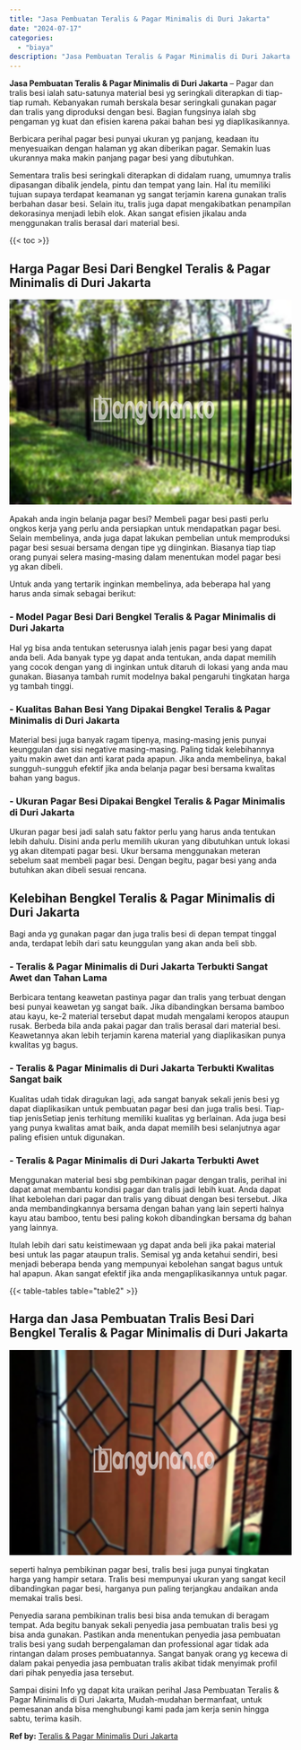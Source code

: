 ```yaml
---
title: "Jasa Pembuatan Teralis & Pagar Minimalis di Duri Jakarta"
date: "2024-07-17"
categories: 
  - "biaya"
description: "Jasa Pembuatan Teralis & Pagar Minimalis di Duri Jakarta. Sampai disini Info yg dapat kita uraikan perihal Jasa Pembuatan Teralis & Pagar Minimalis di Duri J..."
---
```


**Jasa Pembuatan Teralis & Pagar Minimalis di Duri Jakarta** – Pagar dan tralis besi ialah satu-satunya material besi yg seringkali diterapkan di tiap-tiap rumah. Kebanyakan rumah berskala besar seringkali gunakan pagar dan tralis yang diproduksi dengan besi. Bagian fungsinya ialah sbg pengaman yg kuat dan efisien karena pakai bahan besi yg diaplikasikannya.

Berbicara perihal pagar besi punyai ukuran yg panjang, keadaan itu menyesuaikan dengan halaman yg akan diberikan pagar. Semakin luas ukurannya maka makin panjang pagar besi yang dibutuhkan.

Sementara tralis besi seringkali diterapkan di didalam ruang, umumnya tralis dipasangan dibalik jendela, pintu dan tempat yang lain. Hal itu memiliki tujuan supaya terdapat keamanan yg sangat terjamin karena gunakan tralis berbahan dasar besi. Selain itu, tralis juga dapat mengakibatkan penampilan dekorasinya menjadi lebih elok. Akan sangat efisien jikalau anda menggunakan tralis berasal dari material besi.

{{< toc >}}

## Harga Pagar Besi Dari Bengkel Teralis & Pagar Minimalis di Duri Jakarta

![Jasa Pembuatan Teralis & Pagar Minimalis di Duri Jakarta](/images/pagar-minimalis-murah-30.png)

Apakah anda ingin belanja pagar besi? Membeli pagar besi pasti perlu ongkos kerja yang perlu anda persiapkan untuk mendapatkan pagar besi. Selain membelinya, anda juga dapat lakukan pembelian untuk memproduksi pagar besi sesuai bersama dengan tipe yg diinginkan. Biasanya tiap tiap orang punyai selera masing-masing dalam menentukan model pagar besi yg akan dibeli.

Untuk anda yang tertarik inginkan membelinya, ada beberapa hal yang harus anda simak sebagai berikut:
### \- Model Pagar Besi Dari Bengkel Teralis & Pagar Minimalis di Duri Jakarta

Hal yg bisa anda tentukan seterusnya ialah jenis pagar besi yang dapat anda beli. Ada banyak type yg dapat anda tentukan, anda dapat memilih yang cocok dengan yang di inginkan untuk ditaruh di lokasi yang anda mau gunakan. Biasanya tambah rumit modelnya bakal pengaruhi tingkatan harga yg tambah tinggi.

### \- Kualitas Bahan Besi Yang Dipakai Bengkel Teralis & Pagar Minimalis di Duri Jakarta

Material besi juga banyak ragam tipenya, masing-masing jenis punyai keunggulan dan sisi negative masing-masing. Paling tidak kelebihannya yaitu makin awet dan anti karat pada apapun. Jika anda membelinya, bakal sungguh-sungguh efektif jika anda belanja pagar besi bersama kwalitas bahan yang bagus.

### \- Ukuran Pagar Besi Dipakai Bengkel Teralis & Pagar Minimalis di Duri Jakarta

Ukuran pagar besi jadi salah satu faktor perlu yang harus anda tentukan lebih dahulu. Disini anda perlu memilih ukuran yang dibutuhkan untuk lokasi yg akan ditempati pagar besi. Ukur bersama menggunakan meteran sebelum saat membeli pagar besi. Dengan begitu, pagar besi yang anda butuhkan akan dibeli sesuai rencana.

## Kelebihan Bengkel Teralis & Pagar Minimalis di Duri Jakarta

Bagi anda yg gunakan pagar dan juga tralis besi di depan tempat tinggal anda, terdapat lebih dari satu keunggulan yang akan anda beli sbb.

### \- Teralis & Pagar Minimalis di Duri Jakarta Terbukti Sangat Awet dan Tahan Lama

Berbicara tentang keawetan pastinya pagar dan tralis yang terbuat dengan besi punyai keawetan yg sangat baik. Jika dibandingkan bersama bamboo atau kayu, ke-2 material tersebut dapat mudah mengalami keropos ataupun rusak. Berbeda bila anda pakai pagar dan tralis berasal dari material besi. Keawetannya akan lebih terjamin karena material yang diaplikasikan punya kwalitas yg bagus.

### \- Teralis & Pagar Minimalis di Duri Jakarta Terbukti Kwalitas Sangat baik

Kualitas udah tidak diragukan lagi, ada sangat banyak sekali jenis besi yg dapat diaplikasikan untuk pembuatan pagar besi dan juga tralis besi. Tiap-tiap jenisSetiap jenis terhitung memiliki kualitas yg berlainan. Ada juga besi yang punya kwalitas amat baik, anda dapat memilih besi selanjutnya agar paling efisien untuk digunakan.

### \- Teralis & Pagar Minimalis di Duri Jakarta Terbukti Awet

Menggunakan material besi sbg pembikinan pagar dengan tralis, perihal ini dapat amat membantu kondisi pagar dan tralis jadi lebih kuat. Anda dapat lihat kebolehan dari pagar dan tralis yang dibuat dengan besi tersebut. Jika anda membandingkannya bersama dengan bahan yang lain seperti halnya kayu atau bamboo, tentu besi paling kokoh dibandingkan bersama dg bahan yang lainnya.

Itulah lebih dari satu keistimewaan yg dapat anda beli jika pakai material besi untuk las pagar ataupun tralis. Semisal yg anda ketahui sendiri, besi menjadi beberapa benda yang mempunyai kebolehan sangat bagus untuk hal apapun. Akan sangat efektif jika anda mengaplikasikannya untuk pagar.

{{< table-tables table="table2" >}}

## Harga dan Jasa Pembuatan Tralis Besi Dari Bengkel Teralis & Pagar Minimalis di Duri Jakarta

![Jasa Pembuatan Teralis & Pagar Minimalis di Duri Jakarta](/images/teralis-minimalis-murah-42.png)

seperti halnya pembikinan pagar besi, tralis besi juga punyai tingkatan harga yang hampir setara. Tralis besi mempunyai ukuran yang sangat kecil dibandingkan pagar besi, harganya pun paling terjangkau andaikan anda memakai tralis besi.

Penyedia sarana pembikinan tralis besi bisa anda temukan di beragam tempat. Ada begitu banyak sekali penyedia jasa pembuatan tralis besi yg bisa anda gunakan. Pastikan anda menentukan penyedia jasa pembuatan tralis besi yang sudah berpengalaman dan professional agar tidak ada rintangan dalam proses pembuatannya. Sangat banyak orang yg kecewa di dalam pakai penyedia jasa pembuatan tralis akibat tidak menyimak profil dari pihak penyedia jasa tersebut.

Sampai disini Info yg dapat kita uraikan perihal Jasa Pembuatan Teralis & Pagar Minimalis di Duri Jakarta, Mudah-mudahan bermanfaat, untuk pemesanan anda bisa menghubungi kami pada jam kerja senin hingga sabtu, terima kasih.

**Ref by:** [Teralis & Pagar Minimalis Duri Jakarta](https://id.wikipedia.org/wiki/Teralis)
